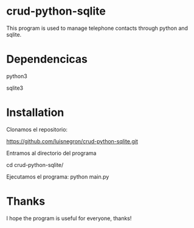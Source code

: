 # crud-python-sqlite
This program is used to manage telephone contacts through python and sqlite.

# Dependencicas
python3

sqlite3

# Installation
Clonamos el repositorio:

https://github.com/luisnegron/crud-python-sqlite.git 

Entramos al directorio del programa

cd crud-python-sqlite/

Ejecutamos el programa:
python main.py

# Thanks
I hope the program is useful for everyone, thanks! 

